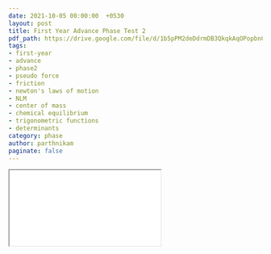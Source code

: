 ```yaml
---
date: 2021-10-05 00:00:00  +0530
layout: post
title: First Year Advance Phase Test 2
pdf_path: https://drive.google.com/file/d/1b5pPM2deDdrmDB3QkqkAqOPopbnC3yrD/preview?usp=drive_link
tags: 
- first-year
- advance
- phase2
- pseudo force
- friction
- newton's laws of motion
- NLM
- center of mass
- chemical equilibrium
- trigonometric functions
- determinants
category: phase
author: parthnikam
paginate: false
---
```


<iframe class="embed-pdf" src="{{ page.pdf_path }}#toolbar=0" seamless="seamless" scrolling="no" style="overflow:hidden"></iframe>
